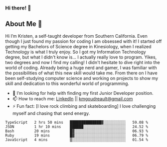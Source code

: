 ### Hi there! 👋
## About Me 💬 
Hi I’m Kristen, a self-taught developer from Southern California. Even though I just found my passion for coding I am obsessed with it! I started off getting my Bachelors of Science degree in Kinesiology, when I realized Technology is what I truly enjoy. So I got my Information Technology degree, but what I didn't know is... I actually really love to program. Yikes, two degrees and now I find my calling! I didn't hesitate to dive right into the world of coding. Already being a huge nerd and gamer, I was familiar with the possibilities of what this new skill would take me. From there on I have been self-studying computer science and working on projects to show my skill and dedication to this wonderful world of programming.

- 🤔 I’m looking for help with finding my first Junior Developer position.
- 📫 How to reach me: [LinkedIn](https://www.linkedin.com/in/kmgoudreault/) || kmgoudreault@gmail.com
- ⚡ Fun fact: [I love rock climbing and skateboarding] I love challenging myself and chasing that send energy.

<!-- ### Currently Working On
- [My Portfolio Website] I am currently working on deploying my website portfolio.
- [Online Programming classes] I am currently taking a few classes to better my coding skills.
- [More Projects] I am always working on little projects to practice my skills.


### Current Projects

- [Weather Application] - An application that gives you the weather in a given location.
- [Django To Do List] - A to-do list appliation using Django


### Languages

[![Top Langs](https://github-readme-stats.vercel.app/api?username=Git-Goud)](https://github.com/Git-Goud/github-readme-stats)

### Weekly Stats
<!--START_SECTION:waka-->
```text
TypeScript   2 hrs 50 mins   ██████████████▓░░░░░░░░░░   59.08 % 
JSON         1 hr 10 mins    ██████░░░░░░░░░░░░░░░░░░░   24.52 % 
Bash         20 mins         █▓░░░░░░░░░░░░░░░░░░░░░░░   06.93 % 
Ruby         19 mins         █▓░░░░░░░░░░░░░░░░░░░░░░░   06.79 % 
JavaScript   4 mins          ▒░░░░░░░░░░░░░░░░░░░░░░░░   01.54 % 
```
<!--END_SECTION:waka-->
